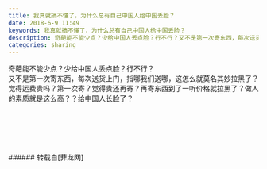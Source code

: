 ```yaml
---
title: 我真就搞不懂了，为什么总有自己中国人给中国丢脸？
date: 2018-6-9 11:49
keywords: 我真就搞不懂了，为什么总有自己中国人给中国丢脸？
description: 奇葩能不能少点？少给中国人丢点脸？行不行？又不是第一次寄东西，每次送货上门，指哪我们送哪，这怎么就莫名其妙拉黑了？觉得运费贵吗？第一次寄？觉得贵还再寄？再寄东西到了一听价格就拉黑了？做人的素质就是这么高？？给中国人长脸了？
categories: sharing
---
```

<td class="t_f" id="postmessage_1404221">

奇葩能不能少点？少给中国人丢点脸？行不行？<br/>
又不是第一次寄东西，每次送货上门，指哪我们送哪，这怎么就莫名其妙拉黑了？觉得运费贵吗？第一次寄？觉得贵还再寄？再寄东西到了一听价格就拉黑了？做人的素质就是这么高？？给中国人长脸了？<br/>
<img alt="" border="0" class="zoom" data-cf-modified-5fe6685e477a8e1c00b9cb19-="" file="http://www.flw.ph/data/appbyme/upload/image/201806/09/Qa4KModoJEA9.jpg" id="aimg_x3JZe" lazyloadthumb="1" onclick="" onmouseover="" src="http://www.flw.ph/data/appbyme/upload/image/201806/09/Qa4KModoJEA9.jpg"/><br/>
<br/>
<img alt="" border="0" class="zoom" data-cf-modified-5fe6685e477a8e1c00b9cb19-="" file="http://www.flw.ph/data/appbyme/upload/image/201806/09/aP01UG7Ko2mb.jpg" id="aimg_YNs1n" lazyloadthumb="1" onclick="" onmouseover="" src="http://www.flw.ph/data/appbyme/upload/image/201806/09/aP01UG7Ko2mb.jpg"/><br/>
<br/>
<img alt="" border="0" class="zoom" data-cf-modified-5fe6685e477a8e1c00b9cb19-="" file="http://www.flw.ph/data/appbyme/upload/image/201806/09/bMW8HpGQ5X2P.jpg" id="aimg_YIFp9" lazyloadthumb="1" onclick="" onmouseover="" src="http://www.flw.ph/data/appbyme/upload/image/201806/09/bMW8HpGQ5X2P.jpg"/><br/>
<br/>
<img alt="" border="0" class="zoom" data-cf-modified-5fe6685e477a8e1c00b9cb19-="" file="http://www.flw.ph/data/appbyme/upload/image/201806/09/rblSFdRoU3pk.jpg" id="aimg_Czltn" lazyloadthumb="1" onclick="" onmouseover="" src="http://www.flw.ph/data/appbyme/upload/image/201806/09/rblSFdRoU3pk.jpg"/><br/>
<br/>
<img alt="" border="0" class="zoom" data-cf-modified-5fe6685e477a8e1c00b9cb19-="" file="http://www.flw.ph/data/appbyme/upload/image/201806/09/Jdv9xIl1PjM0.jpg" id="aimg_a2wwD" lazyloadthumb="1" onclick="" onmouseover="" src="http://www.flw.ph/data/appbyme/upload/image/201806/09/Jdv9xIl1PjM0.jpg"/><br/>
<br/>
</td>
###### 转载自[菲龙网]